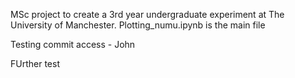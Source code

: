 MSc project to create a 3rd year undergraduate experiment at The University of Manchester. Plotting_numu.ipynb is the main file

Testing commit access - John

FUrther test
